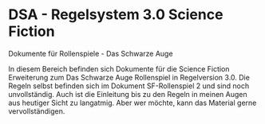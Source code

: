 # DSA - Regelsystem 3.0 Science Fiction
Dokumente für Rollenspiele - Das Schwarze Auge

In diesem Bereich befinden sich Dokumente für die Science Fiction Erweiterung zum Das Schwarze Auge Rollenspiel in Regelversion 3.0. Die Regeln selbst befinden sich im Dokument SF-Rollenspiel 2 und sind noch unvollständig. Auch ist die Einleitung bis zu den Regeln in meinen Augen aus heutiger Sicht zu langatmig. Aber wer möchte, kann das Material gerne vervollständigen.